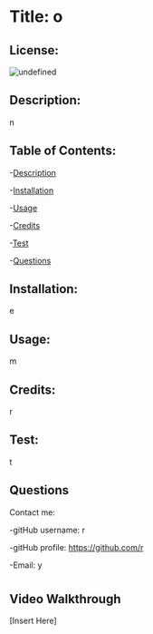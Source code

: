 
# Title: o

## License:
    
![undefined](https://img.shields.io/badge/license-undefined-brightgreen)

## Description: 
n

## Table of Contents: 
-[Description](#description) 

-[Installation](#installation) 

-[Usage](#usage) 

-[Credits](#credits) 

-[Test](#test) 

-[Questions](#questions) 


## Installation: 
e

## Usage: 
m

## Credits: 
r

## Test: 
t

## Questions
Contact me: 

-gitHub username: r 

-gitHub profile: https://github.com/r 

-Email: y

#
## Video Walkthrough
[Insert Here]

    